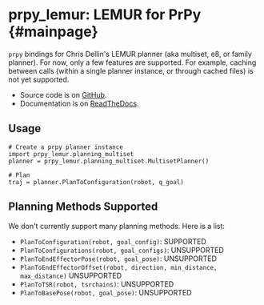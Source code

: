 prpy_lemur: LEMUR for PrPy {#mainpage}
==========================

`prpy` bindings for Chris Dellin's LEMUR planner (aka multiset, e8, or family planner).  For now, only a few features are supported.  For example, caching between calls (within a single planner instance, or through cached files) is not yet supported.

* Source code is on [GitHub][github-sourcecode].
* Documentation is on [ReadTheDocs][rtd-documentation].

Usage
-----

    # Create a prpy planner instance
    import prpy_lemur.planning_multiset
    planner = prpy_lemur.planning_multiset.MultisetPlanner()

    # Plan
    traj = planner.PlanToConfiguration(robot, q_goal)

Planning Methods Supported
--------------------------

We don't currently support many planning methods.  Here is a list:

- `PlanToConfiguration(robot, goal_config)`: SUPPORTED
- `PlanToConfigurations(robot, goal_configs)`: UNSUPPORTED
- `PlanToEndEffectorPose(robot, goal_pose)`: UNSUPPORTED
- `PlanToEndEffectorOffset(robot, direction, min_distance, max_distance)` UNSUPPORTED
- `PlanToTSR(robot, tsrchains)`: UNSUPPORTED
- `PlanToBasePose(robot, goal_pose)`: UNSUPPORTED

[github-sourcecode]: https://github.com/personalrobotics/lemur/tree/master/prpy_lemur/
[rtd-documentation]: http://lemur-planning.readthedocs.org/en/latest/prpy_lemur/
